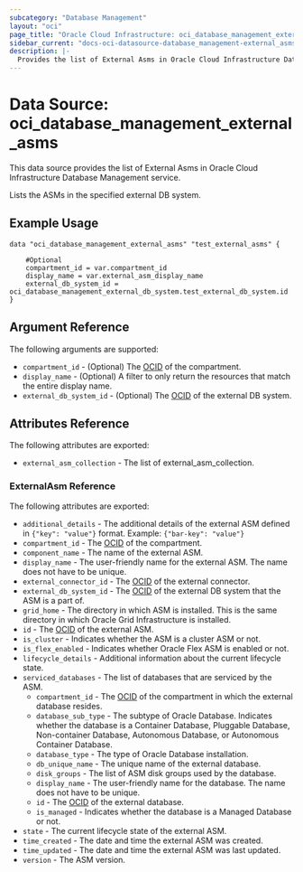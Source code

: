 ```yaml
---
subcategory: "Database Management"
layout: "oci"
page_title: "Oracle Cloud Infrastructure: oci_database_management_external_asms"
sidebar_current: "docs-oci-datasource-database_management-external_asms"
description: |-
  Provides the list of External Asms in Oracle Cloud Infrastructure Database Management service
---
```


# Data Source: oci_database_management_external_asms
This data source provides the list of External Asms in Oracle Cloud Infrastructure Database Management service.

Lists the ASMs in the specified external DB system.

## Example Usage

```hcl
data "oci_database_management_external_asms" "test_external_asms" {

	#Optional
	compartment_id = var.compartment_id
	display_name = var.external_asm_display_name
	external_db_system_id = oci_database_management_external_db_system.test_external_db_system.id
}
```

## Argument Reference

The following arguments are supported:

* `compartment_id` - (Optional) The [OCID](https://docs.cloud.oracle.com/iaas/Content/General/Concepts/identifiers.htm) of the compartment.
* `display_name` - (Optional) A filter to only return the resources that match the entire display name.
* `external_db_system_id` - (Optional) The [OCID](https://docs.cloud.oracle.com/iaas/Content/General/Concepts/identifiers.htm) of the external DB system.


## Attributes Reference

The following attributes are exported:

* `external_asm_collection` - The list of external_asm_collection.

### ExternalAsm Reference

The following attributes are exported:

* `additional_details` - The additional details of the external ASM defined in `{"key": "value"}` format. Example: `{"bar-key": "value"}` 
* `compartment_id` - The [OCID](https://docs.cloud.oracle.com/iaas/Content/General/Concepts/identifiers.htm) of the compartment.
* `component_name` - The name of the external ASM.
* `display_name` - The user-friendly name for the external ASM. The name does not have to be unique.
* `external_connector_id` - The [OCID](https://docs.cloud.oracle.com/iaas/Content/General/Concepts/identifiers.htm) of the external connector.
* `external_db_system_id` - The [OCID](https://docs.cloud.oracle.com/iaas/Content/General/Concepts/identifiers.htm) of the external DB system that the ASM is a part of.
* `grid_home` - The directory in which ASM is installed. This is the same directory in which Oracle Grid Infrastructure is installed.
* `id` - The [OCID](https://docs.cloud.oracle.com/iaas/Content/General/Concepts/identifiers.htm) of the external ASM.
* `is_cluster` - Indicates whether the ASM is a cluster ASM or not.
* `is_flex_enabled` - Indicates whether Oracle Flex ASM is enabled or not.
* `lifecycle_details` - Additional information about the current lifecycle state.
* `serviced_databases` - The list of databases that are serviced by the ASM.
	* `compartment_id` - The [OCID](https://docs.cloud.oracle.com/iaas/Content/General/Concepts/identifiers.htm) of the compartment in which the external database resides.
	* `database_sub_type` - The subtype of Oracle Database. Indicates whether the database is a Container Database, Pluggable Database, Non-container Database, Autonomous Database, or Autonomous Container Database. 
	* `database_type` - The type of Oracle Database installation.
	* `db_unique_name` - The unique name of the external database.
	* `disk_groups` - The list of ASM disk groups used by the database.
	* `display_name` - The user-friendly name for the database. The name does not have to be unique.
	* `id` - The [OCID](https://docs.cloud.oracle.com/iaas/Content/General/Concepts/identifiers.htm) of the external database.
	* `is_managed` - Indicates whether the database is a Managed Database or not.
* `state` - The current lifecycle state of the external ASM.
* `time_created` - The date and time the external ASM was created.
* `time_updated` - The date and time the external ASM was last updated.
* `version` - The ASM version.

